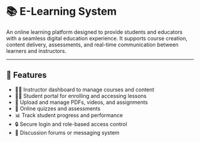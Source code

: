 # 📚 E-Learning System

An online learning platform designed to provide students and educators with a seamless digital education experience. It supports course creation, content delivery, assessments, and real-time communication between learners and instructors.

---

## 🌟 Features

- 👨‍🏫 Instructor dashboard to manage courses and content
- 👨‍🎓 Student portal for enrolling and accessing lessons
- 📁 Upload and manage PDFs, videos, and assignments
- 📝 Online quizzes and assessments
- 📊 Track student progress and performance
- 🔒 Secure login and role-based access control
- 💬 Discussion forums or messaging system


